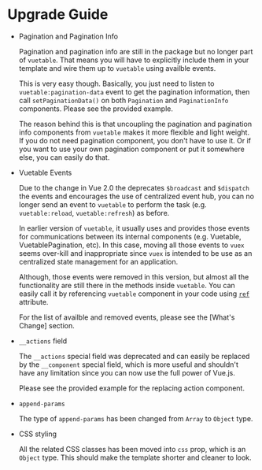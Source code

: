 # Upgrade Guide
- Pagination and Pagination Info

    Pagination and pagination info are still in the package but no longer part of `vuetable`. That means you will have to explicitly include them in your template and wire them up to `vuetable` using availble events.

    This is very easy though. Basically, you just need to listen to `vuetable:pagination-data` event to get the pagination information, then call `setPaginationData()` on both `Pagination` and `PaginationInfo` components.
    Please see the provided example.

    The reason behind this is that uncoupling the pagination and pagination info components from `vuetable` makes it more flexible and light weight. If you do not need pagination component, you don't have to use it. Or if you want to use your own pagination component or put it somewhere else, you can easily do that.

- Vuetable Events

    Due to the change in Vue 2.0 the deprecates `$broadcast` and `$dispatch` the events and encourages the use of centralized event hub, you can no longer send an event to `vuetable` to perform the task (e.g. `vuetable:reload`, `vuetable:refresh`) as before.

    In earlier version of `vuetable`, it usually uses and provides those events for communications between its internal components (e.g. Vuetable, VuetablePagination, etc). In this case, moving all those events to `vuex` seems over-kill and inappropriate since `vuex` is intended to be use as an centralized state management for an application.

    Although, those events were removed in this version, but almost all the functionality are still there in the methods inside `vuetable`. You can easily call it by referencing `vuetable` component in your code using [`ref`](http://vuejs.org/api/#ref) attribute.

    For the list of availble and removed events, please see the [What's Change] section.

- `__actions` field

    The `__actions` special field was deprecated and can easily be replaced by the `__component` special field, which is more useful and shouldn't have any limitation since you can now use the full power of Vue.js.

    Please see the provided example for the replacing action component.

- `append-params`

    The type of `append-params` has been changed from `Array` to `Object` type.

- CSS styling

    All the related CSS classes has been moved into `css` prop, which is an `Object` type. This should make the template shorter and cleaner to look.

